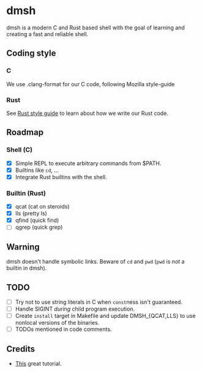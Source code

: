 # dmsh
dmsh is a modern C and Rust based shell with the goal of learning and creating
a fast and reliable shell.

## Coding style
### C
We use .clang-format for our C code, following Mozilla style-guide
### Rust
See [Rust style guide](https://doc.rust-lang.org/nightly/style-guide/index.html)
to learn about how we write our Rust code.

## Roadmap
### Shell (C)
- [x] Simple REPL to execute arbitrary commands from $PATH.
- [x] Builtins like `cd`, ...
- [x] Integrate Rust builtins with the shell.
### Builtin (Rust)
- [x] qcat (cat on steroids)
- [x] lls  (pretty ls)
- [x] qfind (quick find)
- [ ] qgrep (quick grep)

## Warning
dmsh doesn't handle symbolic links. Beware of `cd` and `pwd` (`pwd` is *not* a
builtin in dmsh).

## TODO
- [ ] Try not to use string literals in C when `const`ness isn't guaranteed.
- [ ] Handle SIGINT *during* child program execution.
- [ ] Create `install` target in Makefile and update DMSH_{QCAT,LLS} to use
      nonlocal versions of the binaries.
- [ ] TODOs mentioned in code comments.

## Credits
- [This](https://brennan.io/2015/01/16/write-a-shell-in-c/) great tutorial.
